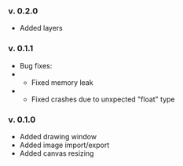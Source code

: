 ### v. 0.2.0
- Added layers

### v. 0.1.1
- Bug fixes:
- + Fixed memory leak
- + Fixed crashes due to unxpected "float" type

### v. 0.1.0
- Added drawing window
- Added image import/export
- Added canvas resizing